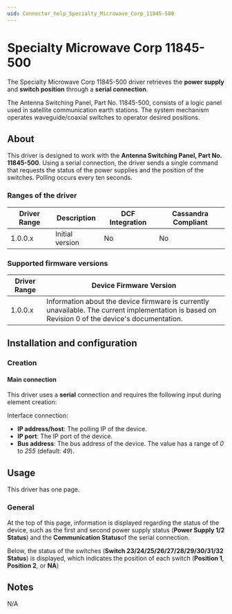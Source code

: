```yaml
---
uid: Connector_help_Specialty_Microwave_Corp_11845-500
---
```


# Specialty Microwave Corp 11845-500

The Specialty Microwave Corp 11845-500 driver retrieves the **power supply** and **switch position** through a **serial connection**.

The Antenna Switching Panel, Part No. 11845-500, consists of a logic panel used in satellite communication earth stations. The system mechanism operates waveguide/coaxial switches to operator desired positions.

## About

This driver is designed to work with the **Antenna Switching Panel, Part No. 11845-500**. Using a serial connection, the driver sends a single command that requests the status of the power supplies and the position of the switches. Polling occurs every ten seconds.

### Ranges of the driver

| **Driver Range** | **Description** | **DCF Integration** | **Cassandra Compliant** |
|------------------|-----------------|---------------------|-------------------------|
| 1.0.0.x          | Initial version | No                  | No                      |

### Supported firmware versions

| **Driver Range** | **Device Firmware Version**                                                                                                                      |
|------------------|--------------------------------------------------------------------------------------------------------------------------------------------------|
| 1.0.0.x          | Information about the device firmware is currently unavailable. The current implementation is based on Revision 0 of the device's documentation. |

## Installation and configuration

### Creation

#### Main connection

This driver uses a **serial** connection and requires the following input during element creation:

Interface connection:

- **IP address/host**: The polling IP of the device.
- **IP port**: The IP port of the device.
- **Bus address**: The bus address of the device. The value has a range of *0* to *255* (default: *49*).

## Usage

This driver has one page.

### General

At the top of this page, information is displayed regarding the status of the device, such as the first and second power supply status (**Power Supply 1/2 Status**) and the **Communication Status**of the serial connection.

Below, the status of the switches (**Switch 23/24/25/26/27/28/29/30/31/32 Status**) is displayed, which indicates the position of each switch (**Position 1**, **Position 2**, or **NA**)

## Notes

N/A
